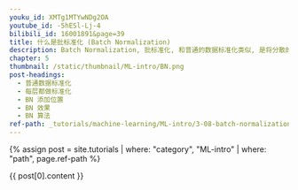 ```yaml
---
youku_id: XMTg1MTYwNDg2OA
youtube_id: -5hESl-Lj-4
bilibili_id: 16001891&page=39
title: 什么是批标准化 (Batch Normalization)
description: Batch Normalization, 批标准化, 和普通的数据标准化类似, 是将分散的数据统一的一种做法, 也是优化神经网络的一种方法. 在之前 Normalization 的简介视频中我们一提到, 具有统一规格的数据, 能让机器学习更容易学习到数据之中的规律.
chapter: 5
thumbnail: /static/thumbnail/ML-intro/BN.png
post-headings:
  - 普通数据标准化
  - 每层都做标准化
  - BN 添加位置
  - BN 效果
  - BN 算法
ref-path: _tutorials/machine-learning/ML-intro/3-08-batch-normalization.md
---
```



{% assign post = site.tutorials | where: "category", "ML-intro" | where: "path", page.ref-path %}

{{ post[0].content }}